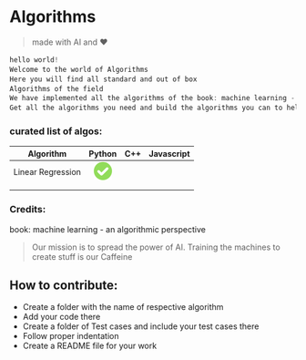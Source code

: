 # Algorithms

>made with AI and :heart:

```c
hello world!
Welcome to the world of Algorithms
Here you will find all standard and out of box 
Algorithms of the field
We have implemented all the algorithms of the book: machine learning - an algorithmic perspective
Get all the algorithms you need and build the algorithms you can to help.

```



###  curated list of algos:
| Algorithm    |    Python        | C++ |Javascript|
| ------------- |:-------------:| -----:|------:|
|  Linear Regression | ![alt text](/img/tick.png)         | 		|		|
|               |               |	    |		|
|               |				| 		|		|

















### Credits:
book: machine learning - an algorithmic perspective







<Enter>



> Our mission is to spread the power of AI. Training the machines to create stuff is our Caffeine


## How to contribute:
* Create a folder with the name of respective algorithm
* Add your code there
* Create a folder of Test cases and include your test cases there
* Follow proper indentation 
* Create a README file for your work
